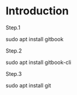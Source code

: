 # Introduction

Step.1

sudo apt install gitbook

Step.2

sudo apt install gitbook-cli

Step.3

sudo apt install git





